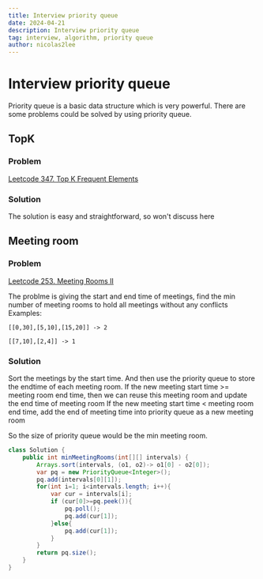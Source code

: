 ```yaml
---
title: Interview priority queue
date: 2024-04-21
description: Interview priority queue
tag: interview, algorithm, priority queue
author: nicolas2lee
---
```


# Interview priority queue
Priority queue is a basic data structure which is very powerful. There are some problems could be solved by using priority queue.

## TopK
### Problem
[Leetcode 347. Top K Frequent Elements](https://leetcode.com/problems/top-k-frequent-elements/description/)
### Solution
The solution is easy and straightforward, so won't discuss here

## Meeting room
### Problem
[Leetcode 253. Meeting Rooms II](https://leetcode.com/problems/meeting-rooms-ii/description/)

The problme is giving the start and end time of meetings, find the min number of meeting rooms to hold all meetings without any conflicts
Examples:
```
[[0,30],[5,10],[15,20]] -> 2

[[7,10],[2,4]] -> 1
```

### Solution
Sort the meetings by the start time. And then use the priority queue to store the endtime of each meeting room. 
If the new meeting start time >= meeting room end time, then we can reuse this meeting room and update the end time of meeting room
If the new meeting start time < meeting room end time, add the end of meeting time into priority queue as a new meeting room

So the size of priority queue would be the min meeting room.

```java
class Solution {
    public int minMeetingRooms(int[][] intervals) {
        Arrays.sort(intervals, (o1, o2)-> o1[0] - o2[0]);
        var pq = new PriorityQueue<Integer>();
        pq.add(intervals[0][1]);
        for(int i=1; i<intervals.length; i++){
            var cur = intervals[i];
            if (cur[0]>=pq.peek()){
                pq.poll();
                pq.add(cur[1]);
            }else{
                pq.add(cur[1]);
            }
        }
        return pq.size();
    }
}
```
